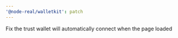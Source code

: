 ```yaml
---
'@node-real/walletkit': patch
---
```


Fix the trust wallet will automatically connect when the page loaded
